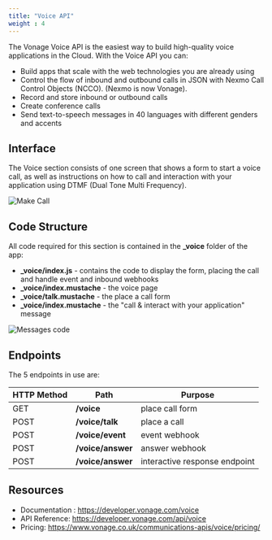 ```yaml
---
title: "Voice API"
weight : 4
---
```


The Vonage Voice API is the easiest way to build high-quality voice applications in the Cloud. With the Voice API you can:

- Build apps that scale with the web technologies you are already using
- Control the flow of inbound and outbound calls in JSON with Nexmo Call Control Objects (NCCO). (Nexmo is now Vonage).
- Record and store inbound or outbound calls
- Create conference calls
- Send text-to-speech messages in 40 languages with different genders and accents

## Interface

The Voice section consists of one screen that shows a form to start a voice call, as well as instructions on how to call and interaction with your application using DTMF (Dual Tone Multi Frequency).

![Make Call](/voice/interface.png?classes=thumbnail_lg)

## Code Structure

All code required for this section is contained in the **_voice** folder of the app:

- **_voice/index.js** - contains the code to display the form, placing the call and handle event and inbound webhooks
- **_voice/index.mustache** - the voice page
- **_voice/talk.mustache** - the place a call form
- **_voice/index.mustache** - the "call & interact with your application" message

![Messages code](/voice/code.png?classes=thumbnail_lg)

## Endpoints

The 5 endpoints in use are:

| HTTP Method | Path              | Purpose                        |
| ----------- | ----------------- | ------------------------------ |
| GET         | **/voice**        | place call form                |
| POST        | **/voice/talk**   | place a call                   |
| POST        | **/voice/event**  | event webhook                  |
| POST        | **/voice/answer** | answer webhook                 |
| POST        | **/voice/answer** | interactive response endpoint  |

## Resources

- Documentation : https://developer.vonage.com/voice
- API Reference:  https://developer.vonage.com/api/voice
- Pricing: https://www.vonage.co.uk/communications-apis/voice/pricing/
